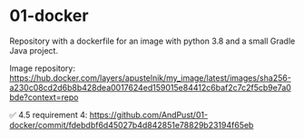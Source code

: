 # 01-docker
Repository with a dockerfile for an image with python 3.8 and a small Gradle Java project.

Image repository: https://hub.docker.com/layers/apustelnik/my_image/latest/images/sha256-a230c08cd2d6b8b428dea0017624ed159015e84412c6baf2c7c2f5cb9e7a0bde?context=repo

✅ 4.5 requirement 4: https://github.com/AndPust/01-docker/commit/fdebdbf6d45027b4d842851e78829b23194f65eb
